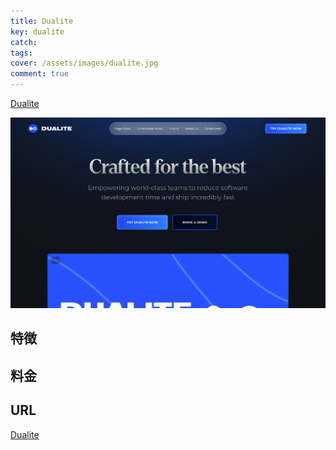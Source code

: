 ```yaml
---
title: Dualite
key: dualite
catch: 
tags:
cover: /assets/images/dualite.jpg
comment: true
---
```


[Dualite](https://www.dualite.dev/)

[![DualiteのWebサイト](/assets/images/dualite.jpg)](https://www.dualite.dev/)

<!--more-->

## 特徴

## 料金


## URL

[Dualite](https://www.dualite.dev/)

